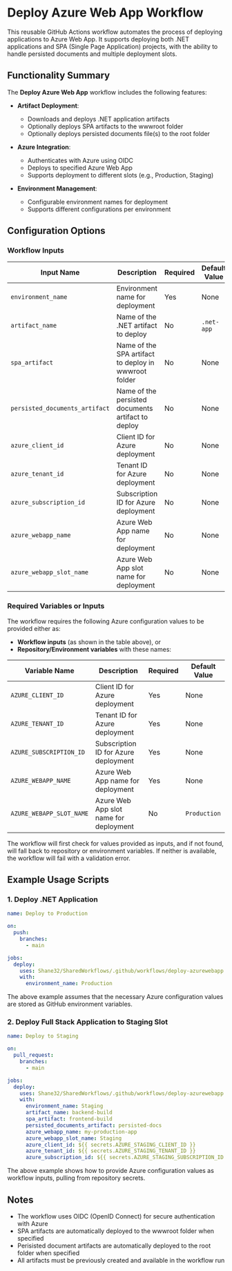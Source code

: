 # Deploy Azure Web App Workflow

This reusable GitHub Actions workflow automates the process of deploying applications to Azure Web App. It supports deploying both .NET applications and SPA (Single Page Application) projects, with the ability to handle persisted documents and multiple deployment slots.

## Functionality Summary

The **Deploy Azure Web App** workflow includes the following features:

- **Artifact Deployment**:
  - Downloads and deploys .NET application artifacts
  - Optionally deploys SPA artifacts to the wwwroot folder
  - Optionally deploys persisted documents file(s) to the root folder

- **Azure Integration**:
  - Authenticates with Azure using OIDC
  - Deploys to specified Azure Web App
  - Supports deployment to different slots (e.g., Production, Staging)

- **Environment Management**:
  - Configurable environment names for deployment
  - Supports different configurations per environment

## Configuration Options

### Workflow Inputs

| **Input Name**                 | **Description**                                           | **Required** | **Default Value** |
|--------------------------------|-----------------------------------------------------------|--------------|-------------------|
| `environment_name`             | Environment name for deployment                           | Yes          | None              |
| `artifact_name`                | Name of the .NET artifact to deploy                       | No           | `.net-app`        |
| `spa_artifact`                 | Name of the SPA artifact to deploy in wwwroot folder      | No           | None              |
| `persisted_documents_artifact` | Name of the persisted documents artifact to deploy        | No           | None              |
| `azure_client_id`              | Client ID for Azure deployment                            | No           | None              |
| `azure_tenant_id`              | Tenant ID for Azure deployment                            | No           | None              |
| `azure_subscription_id`        | Subscription ID for Azure deployment                      | No           | None              |
| `azure_webapp_name`            | Azure Web App name for deployment                         | No           | None              |
| `azure_webapp_slot_name`       | Azure Web App slot name for deployment                    | No           | None              |

### Required Variables or Inputs

The workflow requires the following Azure configuration values to be provided either as:

- **Workflow inputs** (as shown in the table above), or
- **Repository/Environment variables** with these names:

| **Variable Name**        | **Description**                        | **Required** | **Default Value** |
|--------------------------|----------------------------------------|--------------|-------------------|
| `AZURE_CLIENT_ID`        | Client ID for Azure deployment         | Yes          | None              |
| `AZURE_TENANT_ID`        | Tenant ID for Azure deployment         | Yes          | None              |
| `AZURE_SUBSCRIPTION_ID`  | Subscription ID for Azure deployment   | Yes          | None              |
| `AZURE_WEBAPP_NAME`      | Azure Web App name for deployment      | Yes          | None              |
| `AZURE_WEBAPP_SLOT_NAME` | Azure Web App slot name for deployment | No           | `Production`      |

The workflow will first check for values provided as inputs, and if not found, will fall back to repository or environment variables. If neither is available, the workflow will fail with a validation error.

## Example Usage Scripts

### 1. Deploy .NET Application

```yaml
name: Deploy to Production

on:
  push:
    branches:
      - main

jobs:
  deploy:
    uses: Shane32/SharedWorkflows/.github/workflows/deploy-azurewebapp.yml@v2
    with:
      environment_name: Production
```

The above example assumes that the necessary Azure configuration values are stored as GitHub environment variables.

### 2. Deploy Full Stack Application to Staging Slot

```yaml
name: Deploy to Staging

on:
  pull_request:
    branches:
      - main

jobs:
  deploy:
    uses: Shane32/SharedWorkflows/.github/workflows/deploy-azurewebapp.yml@v2
    with:
      environment_name: Staging
      artifact_name: backend-build
      spa_artifact: frontend-build
      persisted_documents_artifact: persisted-docs
      azure_webapp_name: my-production-app
      azure_webapp_slot_name: Staging
      azure_client_id: ${{ secrets.AZURE_STAGING_CLIENT_ID }}
      azure_tenant_id: ${{ secrets.AZURE_STAGING_TENANT_ID }}
      azure_subscription_id: ${{ secrets.AZURE_STAGING_SUBSCRIPTION_ID }}
```

The above example shows how to provide Azure configuration values as workflow inputs, pulling from repository secrets.

## Notes

- The workflow uses OIDC (OpenID Connect) for secure authentication with Azure
- SPA artifacts are automatically deployed to the wwwroot folder when specified
- Perisisted document artifacts are automatically deployed to the root folder when specified
- All artifacts must be previously created and available in the workflow run
